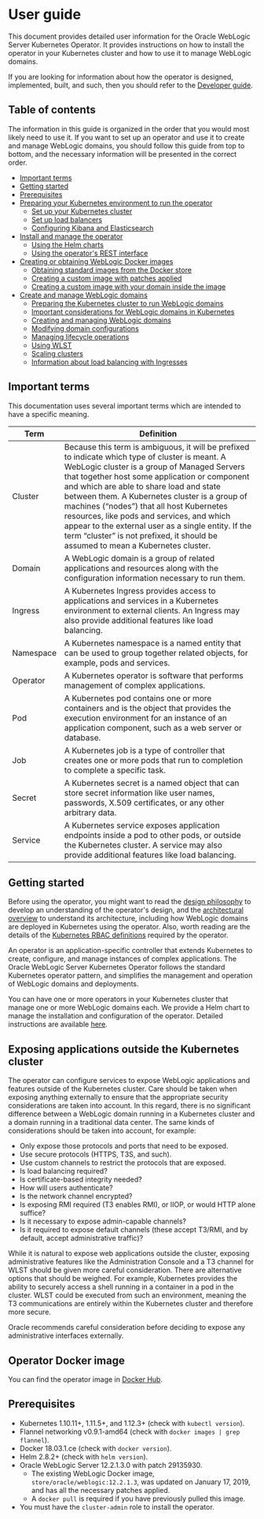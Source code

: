 # User guide

This document provides detailed user information for the Oracle WebLogic
Server Kubernetes Operator.  It provides instructions on how to install the operator in your
Kubernetes cluster and how to use it to manage WebLogic domains.  

If you are looking for information about how the operator is designed, implemented, built, and such, then
you should refer to the [Developer guide](developer.md).

## Table of contents

The information in this guide is organized in the order that you would most likely need to use it.  If you
want to set up an operator and use it to create and manage WebLogic domains, you should
follow this guide from top to bottom, and the necessary information will be
presented in the correct order.

* [Important terms](#important-terms)
* [Getting started](#getting-started)
* [Prerequisites](#prerequisites)
* [Preparing your Kubernetes environment to run the operator](prepare-k8s.md)
  * [Set up your Kubernetes cluster](k8s_setup.md)
  * [Set up load balancers](../kubernetes/samples/charts/README.md)
  * [Configuring Kibana and Elasticsearch](../kubernetes/samples/scripts/elasticsearch-and-kibana/README.md)
* [Install and manage the operator](install.md)
  * [Using the Helm charts](install.md#install-helm-and-tiller)
  * [Using the operator's REST interface](rest.md)
* [Creating or obtaining WebLogic Docker images](weblogic-docker-images.md)
  * [Obtaining standard images from the Docker store](weblogic-docker-images.md#obtaining-standard-images-from-the-docker-store)
  * [Creating a custom image with patches applied](weblogic-docker-images.md#creating-a-custom-image-with-patches-applied)
  * [Creating a custom image with your domain inside the image](weblogic-docker-images.md#creating-a-custom-image-with-your-domain-inside-the-image)
* [Create and manage WebLogic domains](domains.md)
  * [Preparing the Kubernetes cluster to run WebLogic domains](domains.md#preparing-the-kubernetes-cluster-to-run-weblogic-domains)
  * [Important considerations for WebLogic domains in Kubernetes](domains.md#important-considerations-for-weblogic-domains-in-kubernetes)
  * [Creating and managing WebLogic domains](domains.md#creating-and-managing-weblogic-domains)
  * [Modifying domain configurations](domains.md#modifying-domain-configurations)
  * [Managing lifecycle operations](domains.md#managing-lifecycle-operations-including-shutting-down-and-deleting-domains)
  * [Using WLST](wlst.md)
  * [Scaling clusters](scaling.md)
  * [Information about load balancing with Ingresses](ingress.md)

## Important terms

This documentation uses several important terms which are intended to have a specific meaning.

|Term	| Definition |
| --- | --- |
| Cluster	| Because this term is ambiguous, it will be prefixed to indicate which type of cluster is meant.  A WebLogic cluster is a group of Managed Servers that together host some application or component and which are able to share load and state between them.  A Kubernetes cluster is a group of machines (“nodes”) that all host Kubernetes resources, like pods and services, and which appear to the external user as a single entity.  If the term “cluster” is not prefixed, it should be assumed to mean a Kubernetes cluster. |
| Domain	| A WebLogic domain is a group of related applications and resources along with the configuration information necessary to run them. |
| Ingress	| A Kubernetes Ingress provides access to applications and services in a Kubernetes environment to external clients.  An Ingress may also provide additional features like load balancing. |
| Namespace	| A Kubernetes namespace is a named entity that can be used to group together related objects, for example, pods and services. |
| Operator	| A Kubernetes operator is software that performs management of complex applications. |
| Pod	    | A Kubernetes pod contains one or more containers and is the object that provides the execution environment for an instance of an application component, such as a web server or database. |
| Job	    | A Kubernetes job is a type of controller that creates one or more pods that run to completion to complete a specific task. |
| Secret	| A Kubernetes secret is a named object that can store secret information like user names, passwords, X.509 certificates, or any other arbitrary data. |
| Service	| A Kubernetes service exposes application endpoints inside a pod to other pods, or outside the Kubernetes cluster.  A service may also provide additional features like load balancing. |

## Getting started

Before using the operator, you might want to read the [design philosophy](design.md) to develop an understanding of the operator's design, and the [architectural overview](architecture.md) to understand its architecture, including how WebLogic domains are deployed in Kubernetes using the operator. Also, worth reading are the details of the [Kubernetes RBAC definitions](rbac.md) required by the operator.

An operator is an application-specific controller that extends Kubernetes to create, configure, and manage instances
of complex applications. The Oracle WebLogic Server Kubernetes Operator follows the standard Kubernetes operator pattern, and
simplifies the management and operation of WebLogic domains and deployments.

You can have one or more operators in your Kubernetes cluster that manage one or more WebLogic domains each.
We provide a Helm chart to manage the installation and configuration of the operator.
Detailed instructions are available [here](install.md).

## Exposing applications outside the Kubernetes cluster
The operator can configure services to expose WebLogic applications and features outside of the Kubernetes cluster.  Care should be taken when exposing anything externally to ensure that the appropriate security considerations are taken into account. In this regard, there is no significant difference between a WebLogic domain running in a Kubernetes cluster and a domain running in a traditional data center.  The same kinds of considerations should be taken into account, for example:

* Only expose those protocols and ports that need to be exposed.
*	Use secure protocols (HTTPS, T3S, and such).
*	Use custom channels to restrict the protocols that are exposed.
*	Is load balancing required?
*	Is certificate-based integrity needed?
*	How will users authenticate?
* Is the network channel encrypted?
* Is exposing RMI required (T3 enables RMI), or IIOP, or would HTTP alone suffice?
* Is it necessary to expose admin-capable channels?
* Is it required to expose default channels (these accept T3/RMI, and by default, accept administrative traffic)?

While it is natural to expose web applications outside the cluster, exposing administrative features like the Administration Console and a T3 channel for WLST should be given more careful consideration.  There are alternative options that should be weighed.  For example, Kubernetes provides the ability to securely access a shell running in a container in a pod in the cluster.  WLST could be executed from such an environment, meaning the T3 communications are entirely within the Kubernetes cluster and therefore more secure.

Oracle recommends careful consideration before deciding to expose any administrative interfaces externally.

## Operator Docker image

You can find the operator image in
[Docker Hub](https://hub.docker.com/r/oracle/weblogic-kubernetes-operator/).

## Prerequisites

* Kubernetes 1.10.11+, 1.11.5+, and 1.12.3+  (check with `kubectl version`).
* Flannel networking v0.9.1-amd64 (check with `docker images | grep flannel`).
* Docker 18.03.1.ce (check with `docker version`).
* Helm 2.8.2+ (check with `helm version`).
* Oracle WebLogic Server 12.2.1.3.0 with patch 29135930.
   * The existing WebLogic Docker image, `store/oracle/weblogic:12.2.1.3`,
was updated on January 17, 2019, and has all the necessary patches applied.
   * A `docker pull` is required if you have previously pulled this image.
* You must have the `cluster-admin` role to install the operator.
